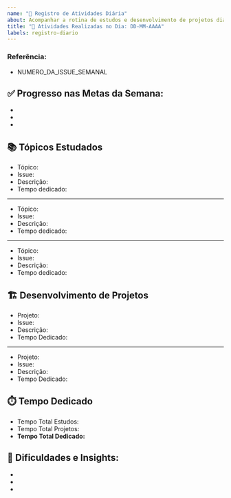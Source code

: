 ```yaml
---
name: "📝 Registro de Atividades Diária"
about: Acompanhar a rotina de estudos e desenvolvimento de projetos diáriamente.
title: "📝 Atividades Realizadas no Dia: DD-MM-AAAA"
labels: registro-diario
---
```

### Referência:
- NUMERO_DA_ISSUE_SEMANAL


## ✅ Progresso nas Metas da Semana:

- 
-
-


## 📚 Tópicos Estudados

- Tópico:
- Issue:
- Descrição:
- Tempo dedicado:
---
- Tópico:
- Issue:
- Descrição:
- Tempo dedicado:
---
- Tópico:
- Issue:
- Descrição:
- Tempo dedicado:

## 🏗️ Desenvolvimento de Projetos

- Projeto:
- Issue: 
- Descrição:
- Tempo Dedicado:
---
- Projeto:
- Issue: 
- Descrição:
- Tempo Dedicado:


## ⏱️ Tempo Dedicado

- Tempo Total Estudos:
- Tempo Total Projetos:
- **Tempo Total Dedicado:**

## 🤔 Dificuldades e Insights:

- 
-
-
